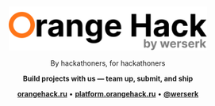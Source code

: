 <div align="center">

<img src="images/black.svg" alt="Orange Hack" width="400"/>

By hackathoners, for hackathoners

**Build projects with us — team up, submit, and ship**

<div align="center">

[**orangehack.ru**](https://orangehack.ru) • [**platform.orangehack.ru**](https://platform.orangehack.ru) • [**@werserk**](https://t.me/werserk)

</div>

